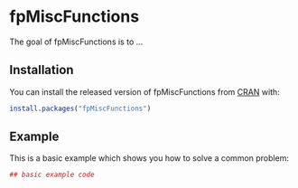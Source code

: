# fpMiscFunctions

The goal of fpMiscFunctions is to ...

## Installation

You can install the released version of fpMiscFunctions from [CRAN](https://CRAN.R-project.org) with:

``` r
install.packages("fpMiscFunctions")
```

## Example

This is a basic example which shows you how to solve a common problem:

``` r
## basic example code
```

